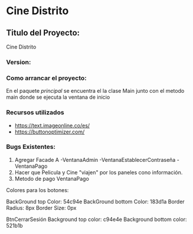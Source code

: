 # Cine Distrito

## Titulo del Proyecto: 
Cine Distrito

### Version: 

### Como arrancar el proyecto: 
	
En el paquete *principal* se encuentra el la clase Main junto con el metodo main donde se ejecuta la ventana de inicio

### Recursos utilizados
* https://text.imageonline.co/es/
* https://buttonoptimizer.com/









### Bugs Existentes:
1. Agregar Facade A -VentanaAdmin  -VentanaEstablecerContraseña  -VentanaPago
2. Hacer que Pelicula y Cine "viajen" por los paneles cono información.
3. Metodo de pago VentanaPago


	

Colores para los botones: 

BackGround top Color: 54c94e
BackGround bottom Color: 183d1a
Border Radius: 8px
Border Size: 0px


BtnCerrarSesión
Background top color: c94e4e
Background bottom color: 521b1b